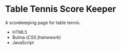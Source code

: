 # Table Tennis Score Keeper
A scorekeeping page for table tennis.

- HTML5
- Bulma (*CSS framework*)
- JavaScript
